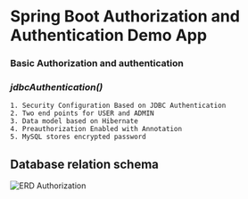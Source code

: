 # Spring Boot Authorization and Authentication Demo App

### Basic Authorization and authentication

### ***jdbcAuthentication()***

`1. Security Configuration Based on JDBC Authentication` <br>
`2. Two end points for USER and ADMIN`<br>
`3. Data model based on Hibernate`<br>
`4. Preauthorization Enabled with Annotation`<br>
`5. MySQL stores encrypted password`

## Database relation schema
![ERD Authorization](https://user-images.githubusercontent.com/50767718/136655628-a57a1c88-af24-4f62-8300-a0ff40b446c7.GIF)

